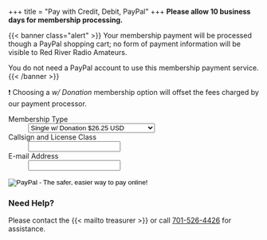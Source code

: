 +++
title = "Pay with Credit, Debit, PayPal"
+++
**Please allow 10 business days for membership processing.**

{{< banner class="alert" >}}
Your membership payment will be processed though a PayPal shopping cart; no form of payment information will be visible to Red River Radio Amateurs.

You do not need a PayPal account to use this membership payment service.
{{< /banner >}}

:exclamation: Choosing a *w/ Donation* membership option will offset the fees charged by our payment processor.

<form target="paypal" action="https://www.paypal.com/cgi-bin/webscr" method="post" >
<input type="hidden" name="cmd" value="_cart">
<input type="hidden" name="business" value="rrrapaypal@gmail.com">
<input type="hidden" name="lc" value="US">
<input type="hidden" name="item_name" value="RRRA Membership / Renewal">
<input type="hidden" name="button_subtype" value="products">
<input type="hidden" name="no_note" value="0">
<input type="hidden" name="currency_code" value="USD">
<input type="hidden" name="add" value="1">
<input type="hidden" name="bn" value="PP-ShopCartBF:btn_cart_LG.gif:NonHostedGuest">
<dl>
<dt><input type="hidden" name="on0" value="Membership Type">Membership Type</dt>
<dd><select name="os0">
	<option value="Single w/ Donation">Single w/ Donation $26.25 USD</option>
	<option value="Single">Single $25.00 USD</option>
	<option value="Family Add-On w/ Donation">Family Add-On w/ Donation $5.25 USD</option>
	<option value="Family Add-On">Family Add-On $5.00 USD</option>
</select> </dd>
<dt><input type="hidden" name="on1" value="Callsign">Callsign and License Class</dt>
<dd><input type="text" name="os1" maxlength="200"></dd>
<dt><input type="hidden" name="on2" value="E-mail Address">E-mail Address</dt>
<dd><input type="text" name="os2" maxlength="200"></dd>
</dl>
<input type="hidden" name="option_select0" value="Single w/ Donation">
<input type="hidden" name="option_amount0" value="26.25">
<input type="hidden" name="option_select1" value="Single">
<input type="hidden" name="option_amount1" value="25.00">
<input type="hidden" name="option_select2" value="Family Add-On w/ Donation">
<input type="hidden" name="option_amount2" value="5.25">
<input type="hidden" name="option_select3" value="Family Add-On">
<input type="hidden" name="option_amount3" value="5.00">
<input type="hidden" name="option_index" value="0">
<input style="border:none;" type="image" src="https://www.paypalobjects.com/en_US/i/btn/btn_cart_LG.gif" border="0" name="submit" alt="PayPal - The safer, easier way to pay online!">
<img alt="" border="0" src="https://www.paypalobjects.com/en_US/i/scr/pixel.gif" width="1" height="1">
</form>
 
### Need Help?

Please contact the {{< mailto treasurer >}} or call
[701-526-4426](tel:701-526-4426)<span class="genericon
genericon-phone"></span> for assistance.
